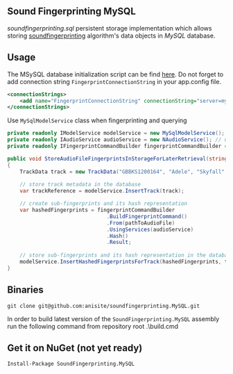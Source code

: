 ## Sound Fingerprinting MySQL
_soundfingerprinting.sql_ persistent storage implementation which allows storing [soundfingerprinting](https://github.com/AddictedCS/soundfingerprinting) algorithm's data objects in _MySQL_ database. 
## Usage
The MSySQL database initialization script can be find [here](src/Scripts/MySQL_script.sql). Do not forget to add connection string <code>FingerprintConnectionString</code> in your app.config file.
```xml
<connectionStrings>
    <add name="FingerprintConnectionString" connectionString="server=mySqlServer;port=3306;database=fingerprintsdb;uid=root;password=******" providerName="MySql.Data.MySqlClient"/>
</connectionStrings>
```
Use <code>MySqlModelService</code> class when fingerprinting and querying
```csharp
private readonly IModelService modelService = new MySqlModelService(); // SQL back end
private readonly IAudioService audioService = new NAudioService(); // use NAudio audio processing library
private readonly IFingerprintCommandBuilder fingerprintCommandBuilder = new FingerprintCommandBuilder();

public void StoreAudioFileFingerprintsInStorageForLaterRetrieval(string pathToAudioFile)
{
    TrackData track = new TrackData("GBBKS1200164", "Adele", "Skyfall", "Skyfall", 2012, 290);
	
    // store track metadata in the database
    var trackReference = modelService.InsertTrack(track);

    // create sub-fingerprints and its hash representation
    var hashedFingerprints = fingerprintCommandBuilder
                                .BuildFingerprintCommand()
                                .From(pathToAudioFile)
                                .UsingServices(audioService)
                                .Hash()
                                .Result;
								
    // store sub-fingerprints and its hash representation in the database 
    modelService.InsertHashedFingerprintsForTrack(hashedFingerprints, trackReference); // insert in SQL backend
}
```
## Binaries
    git clone git@github.com:anisite/soundfingerprinting.MySQL.git
In order to build latest version of the <code>SoundFingerprinting.MySQL</code> assembly run the following command from repository root
    .\build.cmd
## Get it on NuGet (not yet ready)
    Install-Package SoundFingerprinting.MySQL
